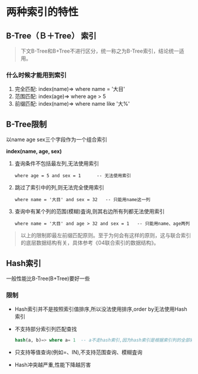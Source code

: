 # 两种索引的特性

## B-Tree（Ｂ＋Tree） 索引

> 下文B-Tree和B+Tree不进行区分，统一称之为B-Tree索引，结论统一适用。

### 什么时候才能用到索引

1. 完全匹配: index(name)=> where name = '大目'
2. 范围匹配: index(age)=> where age > 5
3. 前缀匹配: index(name)=> where name like '大%'

## B-Tree限制

以name age sex三个字段作为一个组合索引

 **index(name, age, sex)**

1. 査询条件不包括最左列,无法使用索引

   ```mysql
   where age = 5 and sex = 1      -- 无法使用索引
   ```

2. 跳过了索引中的列,则无法完全使用索引

   ```mysql
   where name = '大目' and sex = 32   -- 只能用name这一列
   ```

3. 查询中有某个列的范围(模糊)査询,则其右边所有列都无法使用索引

   ```mysql
   where name = '大目' and age > 32 and sex = 1   -- 只能用name、age两列
   ```

> 以上的限制即最左前缀匹配原则。至于为何会有这样的原则，这与联合索引的底层数据结构有关，具体参考《04联合索引的数据结构》。

## Hash索引

一般性能比B-Tree(B+Tree)要好一些

### 限制

* Hash索引并不是按照索引值排序,所以没法使用排序,order by无法使用Hash索引

* 不支持部分索引列匹配查找  

  ``` sql
  hash(a, b)=> where a= 1  -- a不走hash索引,因为hash索引是根据索引列的全部索引进行计算的
  ```

* 只支持等值查询(例如=、IN),不支持范围查询、模糊査询
* Hash冲突越严重,性能下降越厉害
